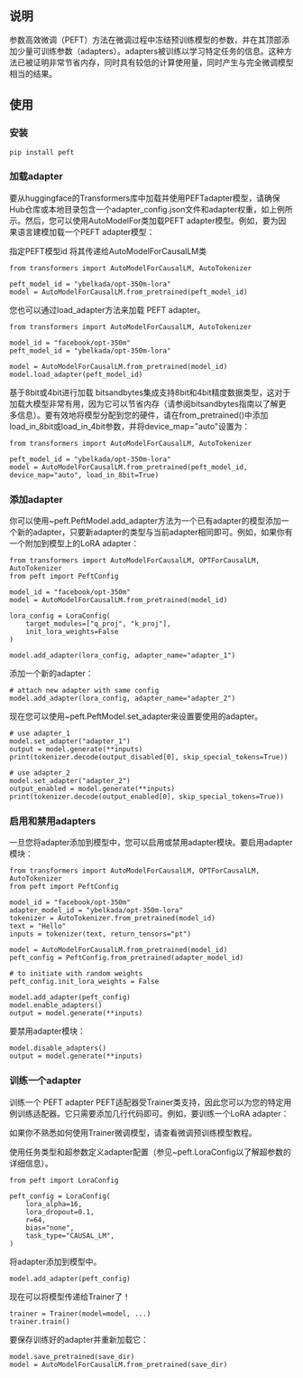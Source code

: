 
## 说明
参数高效微调（PEFT）方法在微调过程中冻结预训练模型的参数，并在其顶部添加少量可训练参数（adapters）。adapters被训练以学习特定任务的信息。这种方法已被证明非常节省内存，同时具有较低的计算使用量，同时产生与完全微调模型相当的结果。


## 使用

### 安装
```
pip install peft

```
### 加载adapter

要从huggingface的Transformers库中加载并使用PEFTadapter模型，请确保Hub仓库或本地目录包含一个adapter_config.json文件和adapter权重，如上例所示。然后，您可以使用AutoModelFor类加载PEFT adapter模型。例如，要为因果语言建模加载一个PEFT adapter模型：

指定PEFT模型id
将其传递给AutoModelForCausalLM类
```
from transformers import AutoModelForCausalLM, AutoTokenizer

peft_model_id = "ybelkada/opt-350m-lora"
model = AutoModelForCausalLM.from_pretrained(peft_model_id)
```
您也可以通过load_adapter方法来加载 PEFT adapter。

```
from transformers import AutoModelForCausalLM, AutoTokenizer

model_id = "facebook/opt-350m"
peft_model_id = "ybelkada/opt-350m-lora"

model = AutoModelForCausalLM.from_pretrained(model_id)
model.load_adapter(peft_model_id)
```

基于8bit或4bit进行加载
bitsandbytes集成支持8bit和4bit精度数据类型，这对于加载大模型非常有用，因为它可以节省内存（请参阅bitsandbytes指南以了解更多信息）。要有效地将模型分配到您的硬件，请在from_pretrained()中添加load_in_8bit或load_in_4bit参数，并将device_map="auto"设置为：

```
from transformers import AutoModelForCausalLM, AutoTokenizer

peft_model_id = "ybelkada/opt-350m-lora"
model = AutoModelForCausalLM.from_pretrained(peft_model_id, device_map="auto", load_in_8bit=True)
```

### 添加adapter

你可以使用~peft.PeftModel.add_adapter方法为一个已有adapter的模型添加一个新的adapter，只要新adapter的类型与当前adapter相同即可。例如，如果你有一个附加到模型上的LoRA adapter：

```
from transformers import AutoModelForCausalLM, OPTForCausalLM, AutoTokenizer
from peft import PeftConfig

model_id = "facebook/opt-350m"
model = AutoModelForCausalLM.from_pretrained(model_id)

lora_config = LoraConfig(
    target_modules=["q_proj", "k_proj"],
    init_lora_weights=False
)

model.add_adapter(lora_config, adapter_name="adapter_1")
```
添加一个新的adapter：

```
# attach new adapter with same config
model.add_adapter(lora_config, adapter_name="adapter_2")
```
现在您可以使用~peft.PeftModel.set_adapter来设置要使用的adapter。

```
# use adapter_1
model.set_adapter("adapter_1")
output = model.generate(**inputs)
print(tokenizer.decode(output_disabled[0], skip_special_tokens=True))

# use adapter_2
model.set_adapter("adapter_2")
output_enabled = model.generate(**inputs)
print(tokenizer.decode(output_enabled[0], skip_special_tokens=True))
```

### 启用和禁用adapters
一旦您将adapter添加到模型中，您可以启用或禁用adapter模块。要启用adapter模块：

```
from transformers import AutoModelForCausalLM, OPTForCausalLM, AutoTokenizer
from peft import PeftConfig

model_id = "facebook/opt-350m"
adapter_model_id = "ybelkada/opt-350m-lora"
tokenizer = AutoTokenizer.from_pretrained(model_id)
text = "Hello"
inputs = tokenizer(text, return_tensors="pt")

model = AutoModelForCausalLM.from_pretrained(model_id)
peft_config = PeftConfig.from_pretrained(adapter_model_id)

# to initiate with random weights
peft_config.init_lora_weights = False

model.add_adapter(peft_config)
model.enable_adapters()
output = model.generate(**inputs)
```
要禁用adapter模块：

```
model.disable_adapters()
output = model.generate(**inputs)
```

### 训练一个adapter

训练一个 PEFT adapter
PEFT适配器受Trainer类支持，因此您可以为您的特定用例训练适配器。它只需要添加几行代码即可。例如，要训练一个LoRA adapter：

如果你不熟悉如何使用Trainer微调模型，请查看微调预训练模型教程。

使用任务类型和超参数定义adapter配置（参见~peft.LoraConfig以了解超参数的详细信息）。
```
from peft import LoraConfig

peft_config = LoraConfig(
    lora_alpha=16,
    lora_dropout=0.1,
    r=64,
    bias="none",
    task_type="CAUSAL_LM",
)
```
将adapter添加到模型中。
```
model.add_adapter(peft_config)
```
现在可以将模型传递给Trainer了！
```
trainer = Trainer(model=model, ...)
trainer.train()
```
要保存训练好的adapter并重新加载它：

```
model.save_pretrained(save_dir)
model = AutoModelForCausalLM.from_pretrained(save_dir)
```